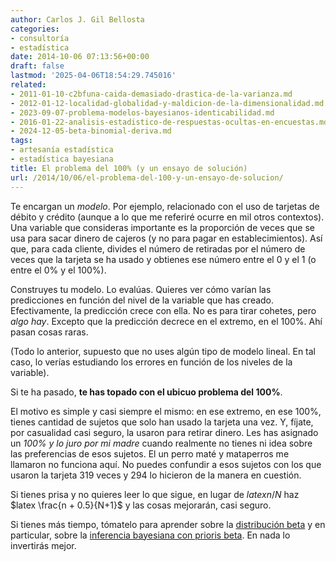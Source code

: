 ```yaml
---
author: Carlos J. Gil Bellosta
categories:
- consultoría
- estadística
date: 2014-10-06 07:13:56+00:00
draft: false
lastmod: '2025-04-06T18:54:29.745016'
related:
- 2011-01-10-c2bfuna-caida-demasiado-drastica-de-la-varianza.md
- 2012-01-12-localidad-globalidad-y-maldicion-de-la-dimensionalidad.md
- 2023-09-07-problema-modelos-bayesianos-identicabilidad.md
- 2016-01-22-analisis-estadistico-de-respuestas-ocultas-en-encuestas.md
- 2024-12-05-beta-binomial-deriva.md
tags:
- artesanía estadística
- estadística bayesiana
title: El problema del 100% (y un ensayo de solución)
url: /2014/10/06/el-problema-del-100-y-un-ensayo-de-solucion/
---
```


Te encargan un _modelo_. Por ejemplo, relacionado con el uso de tarjetas de débito y crédito (aunque a lo que me referiré ocurre en mil otros contextos). Una variable que consideras importante es la proporción de veces que se usa para sacar dinero de cajeros (y no para pagar en establecimientos). Así que, para cada cliente, divides el número de retiradas por el número de veces que la tarjeta se ha usado y obtienes ese número entre el 0 y el 1 (o entre el 0% y el 100%).

Construyes tu modelo. Lo evalúas. Quieres ver cómo varían las predicciones en función del nivel de la variable que has creado. Efectivamente, la predicción crece con ella. No es para tirar cohetes, pero _algo hay_. Excepto que la predicción decrece en el extremo, en el 100%. Ahí pasan cosas raras.

(Todo lo anterior, supuesto que no uses algún tipo de modelo lineal. En tal caso, lo verías estudiando los errores en función de los niveles de la variable).

Si te ha pasado, **te has topado con el ubicuo problema del 100%**.

El motivo es simple y casi siempre el mismo: en ese extremo, en ese 100%, tienes cantidad de sujetos que solo han usado la tarjeta una vez. Y, fíjate, por casualidad casi seguro, la usaron para retirar dinero. Les has asignado un _100% y lo juro por mi madre_ cuando realmente no tienes ni idea sobre las preferencias de esos sujetos. El un perro maté y mataperros me llamaron no funciona aquí. No puedes confundir a esos sujetos con los que usaron la tarjeta 319 veces y 294 lo hicieron de la manera en cuestión.

Si tienes prisa y no quieres leer lo que sigue, en lugar de $latex n/N$ haz $latex \frac{n + 0.5}{N+1}$ y las cosas mejorarán, casi seguro.

Si tienes más tiempo, tómatelo para aprender sobre la [distribución beta](http://en.wikipedia.org/wiki/Beta_distribution) y en particular, sobre la [inferencia bayesiana con prioris beta](http://en.wikipedia.org/wiki/Beta_distribution#Bayesian_inference). En nada lo invertirás mejor.